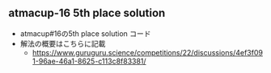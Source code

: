 ## atmacup-16 5th place solution
- atmacup#16の5th place solution コード
- 解法の概要はこちらに記載
  - https://www.guruguru.science/competitions/22/discussions/4ef3f091-96ae-46a1-8625-c113c8f83381/
